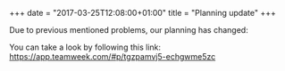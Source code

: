 +++
date = "2017-03-25T12:08:00+01:00"
title = "Planning update"
+++

Due to previous mentioned problems, our planning has changed:

<!--more-->

You can take a look by following this link: https://app.teamweek.com/#p/tgzpamvj5-echgwme5zc